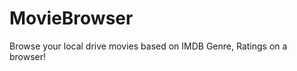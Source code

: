 MovieBrowser
============

Browse your local drive movies based on IMDB Genre, Ratings on a browser!
